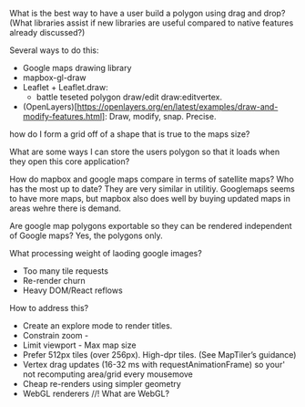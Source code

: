 
What is the best way to have a user build a polygon using drag and drop? (What libraries assist if new libraries are useful compared to native features already discussed?)

Several ways to do this:
- Google maps drawing library
- mapbox-gl-draw
- Leaflet + Leaflet.draw:
    - battle teseted polygon draw/edit draw:editvertex.
- (OpenLayers)[https://openlayers.org/en/latest/examples/draw-and-modify-features.html]: Draw, modify, snap. Precise.

how do I form a grid off of a shape that is true to the maps size?


What are some ways I can store the users polygon so that it loads when they open this core application?

How do mapbox and google maps compare in terms of satellite maps?  Who has the most up to date?
They are very similar in utilitiy.  Googlemaps seems to have more maps, but mapbox also does well by buying updated maps in areas wehre there is demand.


Are google map polygons exportable so they can be rendered independent of Google maps?
Yes, the polygons only.

What processing weight of laoding google images? 
- Too many tile requests
- Re-render churn
- Heavy DOM/React reflows

How to address this?
- Create an explore mode to render titles.
- Constrain zoom - 
- Limit viewport - Max map size
- Prefer 512px tiles (over 256px).  High-dpr tiles. (See MapTiler’s guidance)
- Vertex drag updates (16-32 ms with requestAnimationFrame) so your' not recomputing area/grid every mousemove
- Cheap re-renders using simpler geometry
- WebGL renderers //! What are WebGL?
